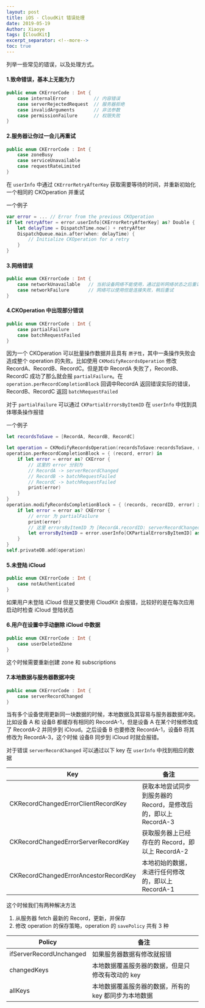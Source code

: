 ```yaml
---
layout: post
title: iOS - CloudKit 错误处理
date: 2019-05-19
Author: Xiaoye
tags: [CloudKit]
excerpt_separator: <!--more-->
toc: true
---
```


列举一些常见的错误，以及处理方式。

<!--more-->

#### 1.致命错误，基本上无能为力

```swift
public enum CKErrorCode : Int {
    case internalError     		// 内容错误
    case serverRejectedRequest 	// 服务器拒绝
    case invalidArguments   	// 非法参数
    case permissionFailure  	// 权限失败
}
```



#### 2.服务器让你过一会儿再重试

```swift
public enum CKErrorCode : Int {
    case zoneBusy     
    case serviceUnavailable 
    case requestRateLimited   
}
```

在 `userInfo` 中通过 `CKErrorRetryAfterKey` 获取需要等待的时间，并重新初始化一个相同的 CKOperation 并重试

一个例子

```swift
var error = ... // Error from the previous CKOperation
if let retryAfter = error.userInfo[CKErrorRetryAfterKey] as? Double {
    let delayTime = DispatchTime.now() + retryAfter
    DispatchQueue.main.after(when: delayTime) {
        // Initialize CKOperation for a retry
	} 
}
```



#### 3.网络错误

```swift
public enum CKErrorCode : Int {
    case networkUnavailable   // 当前设备网络不能使用，通过监听网络状态之后重试
    case networkFailure		  // 网络可以使用但是连接失败，稍后重试
}
```



#### 4.CKOperation 中出现部分错误

```swift
public enum CKErrorCode : Int {
    case partialFailure   
    case batchRequestFailed		  
}
```

因为一个 CKOperation 可以批量操作数据并且具有 `原子性`，其中一条操作失败会造成整个 operation 的失败。比如使用 `CKModifyRecordsOperation` 修改 RecordA、RecordB、RecordC。但是其中 RecordA 失败了，RecordB、RecordC 成功了那么就会报 `partialFailure`。在 `operation.perRecordCompletionBlock` 回调中RecordA 返回错误实际的错误，RecordB、RecordC 返回 `batchRequestFailed`

对于 `partialFailure` 可以通过 `CKPartialErrorsByItemID` 在 `userInfo` 中找到具体哪条操作报错

一个例子

```swift
let recordsToSave = [RecordA, RecordB, RecordC]

let operation = CKModifyRecordsOperation(recordsToSave:recordsToSave, recordIDsToDelete: nil)
operation.perRecordCompletionBlock = { (record, error) in
    if let error = error as? CKError {
        // 这里的 error 分别为
        // RecordA -> serverRecordChanged
        // RecordB -> batchRequestFailed
        // RecordC -> batchRequestFailed
        print(error)
    }
}
operation.modifyRecordsCompletionBlock = { (records, recordID, error) in
    if let error = error as? CKError {
        // error 为 partialFailure
        print(error)
        // 这里 errorsByItemID 为 [RecordA.recordID: serverRecordChanged]
        let errorsByItemID = error.userInfo[CKPartialErrorsByItemID] as? [CKRecord.ID: CKError]
    }
}
self.privateDB.add(operation)
```



#### 5.未登陆 iCloud

```swift
public enum CKErrorCode : Int {
    case notAuthenticated	  
}
```

如果用户未登陆 iCloud 但是又要使用 CloudKit 会报错，比较好的是在每次应用启动时检查 iCloud 登陆状态



#### 6.用户在设置中手动删除 iCloud 中数据

```swift
public enum CKErrorCode : Int {
    case userDeletedZone	  
}
```

这个时候需要重新创建 zone 和 subscriptions



#### 7.本地数据与服务器数据冲突

```swift
public enum CKErrorCode : Int {
    case serverRecordChanged	  
}
```

当有多个设备使用更新同一块数据的时候，本地数据及其容易与服务器数据冲突。比如设备 A 和 设备B 都缓存有相同的 RecordA-1，但是设备 A 在某个时候修改成了 RecordA-2 并同步到 iCloud。之后设备 B 也要修改 RecordA-1，设备B 将其修改为 RecordA-3，这个时候 设备B 同步到 iCloud 时就会报错。

对于错误 `serverRecordChanged` 可以通过以下 key 在 `userInfo` 中找到相应的数据

| Key                                   | 备注                                                         |
| ------------------------------------- | ------------------------------------------------------------ |
| CKRecordChangedErrorClientRecordKey   | 获取本地尝试同步到服务器的 Record，是修改后的，即以上 RecordA-3 |
| CKRecordChangedErrorServerRecordKey   | 获取服务器上已经存在的 Record，即以上 RecordA-2              |
| CKRecordChangedErrorAncestorRecordKey | 本地初始的数据，未进行任何修改的，即以上 RecordA-1           |

这个时候我们有两种解决方法

1. 从服务器 fetch 最新的 Record，更新，并保存
2. 修改 operation 的保存策略，operation 的 `savePolicy` 共有 3 种

| Policy                  | 备注                                                  |
| ----------------------- | ----------------------------------------------------- |
| ifServerRecordUnchanged | 如果服务器数据有修改就报错                            |
| changedKeys             | 本地数据覆盖服务器的数据，但是只修改有改动的 key      |
| allKeys                 | 本地数据覆盖服务器的数据，所有的 key 都同步为本地数据 |

